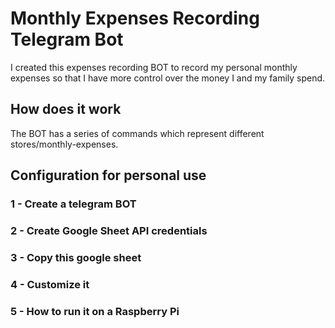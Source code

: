 # Monthly Expenses Recording Telegram Bot

I created this expenses recording BOT to record my personal monthly expenses so that I have more control over the money I and my family spend.

## How does it work

The BOT has a series of commands which represent different stores/monthly-expenses.

## Configuration for personal use

### 1 - Create a telegram BOT

### 2 - Create Google Sheet API credentials

### 3 - Copy this google sheet

### 4 - Customize it

### 5 - How to run it on a Raspberry Pi